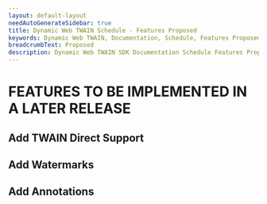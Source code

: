 ```yaml
---
layout: default-layout
needAutoGenerateSidebar: true
title: Dynamic Web TWAIN Schedule - Features Proposed
keywords: Dynamic Web TWAIN, Documentation, Schedule, Features Proposed
breadcrumbText: Proposed
description: Dynamic Web TWAIN SDK Documentation Schedule Features Proposed Page
---
```


# FEATURES TO BE IMPLEMENTED IN A LATER RELEASE

## Add TWAIN Direct Support

## Add Watermarks

## Add Annotations
